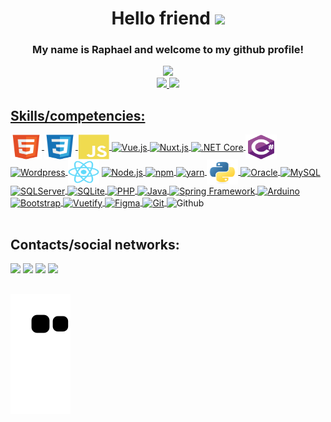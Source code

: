 <link rel="stylesheet" type='text/css' href="https://cdn.jsdelivr.net/gh/devicons/devicon@latest/devicon.min.css" />
<h1 align="center">Hello friend <img src="https://raw.githubusercontent.com/MartinHeinz/MartinHeinz/master/wave.gif" width="30px"></h1>
<h3 align="center">My name is Raphael and welcome to my github profile!</h3>
<div align="center">
    <img src="https://github.com/raphael-hfrocha/raphael-hfrocha/blob/main/Programmer.png" width="450px">
</div>

<div align="center">
  <a href="https://github.com/raphael-hfrocha">
  <img height="180em" src="https://github-readme-stats.vercel.app/api?username=raphael-hfRocha&show_icons=true&theme=tokyonight&include_all_commits=true&count_private=true">
  <img height="180em" src="https://github-readme-stats.vercel.app/api/top-langs/?username=raphael-hfRocha&layout=compact&langs_count=7&theme=tokyonight">
</div>

<h2>Skills/competencies:</h2>

<div style="display: inline_block">
    <img align="center" alt="HTML5" height="40" width="50" src="https://raw.githubusercontent.com/devicons/devicon/master/icons/html5/html5-original.svg">
    <img align="center" alt="CSS3" height="40" width="50" src="https://raw.githubusercontent.com/devicons/devicon/master/icons/css3/css3-original.svg">
  <img align="center" alt="Javascript" height="40" width="50" src="https://raw.githubusercontent.com/devicons/devicon/master/icons/javascript/javascript-plain.svg">
    <a href="https://v2.vuejs.org/" >
      <img align="center" alt="Vue.js" height="40" width="50" src="https://cdn.jsdelivr.net/gh/devicons/devicon/icons/vuejs/vuejs-original.svg">
    </a> 
    <a href="https://nuxt.com/" >
        <img align="center" alt="Nuxt.js" height="80" width="90" src="https://cdn.jsdelivr.net/gh/devicons/devicon@latest/icons/nuxtjs/nuxtjs-original.svg.svg">
    </a>     
    <a href="https://dotnet.microsoft.com/pt-br/" >
        <img align="center" alt=".NET Core" height="40" width="50" src="https://cdn.jsdelivr.net/gh/devicons/devicon/icons/dotnetcore/dotnetcore-original.svg">
    </a>
   <a href="https://learn.microsoft.com/pt-br/dotnet/csharp/">
     <img align="center" alt="Csharp" height="40" width="50" src="https://raw.githubusercontent.com/devicons/devicon/master/icons/csharp/csharp-original.svg">    
   </a>
   <a href="https://br.wordpress.org/">
     <img  align="center" alt="Wordpress" height="40" width="50" src="https://cdn.jsdelivr.net/gh/devicons/devicon@latest/icons/wordpress/wordpress-plain.svg">
   </a>
     <img align="center" alt="React" height="40" width="50" src="https://raw.githubusercontent.com/devicons/devicon/master/icons/react/react-original.svg">
   <a href="https://nodejs.org/en" >
       <img align="center" alt="Node.js" height="40" width="50" src="https://cdn.jsdelivr.net/gh/devicons/devicon/icons/nodejs/nodejs-original.svg">
    </a>
   <a href="https://www.npmjs.com/" >
       <img align="center" alt="npm" height="50" width="60" src="https://cdn.jsdelivr.net/gh/devicons/devicon/icons/npm/npm-original-wordmark.svg">
    </a>
    <a href="https://yarnpkg.com/">
        <img align="center" alt="yarn" height="70" width="80" src="https://cdn.jsdelivr.net/gh/devicons/devicon/icons/yarn/yarn-original-wordmark.svg">
    </a>
    <a href="https://www.python.org/" >
        <img align="center" alt="Python" height="40" width="50" src="https://raw.githubusercontent.com/devicons/devicon/master/icons/python/python-original.svg">
    </a>
   <a href="https://www.oracle.com/br/" >
      <img align="center" alt="Oracle" height="80" width="90" src="https://cdn.jsdelivr.net/gh/devicons/devicon@latest/icons/oracle/oracle-original.svg">
   </a>
  <a href="https://www.mysql.com/" >
      <img align="center" alt="MySQL" height="60" width="70" src="https://cdn.jsdelivr.net/gh/devicons/devicon/icons/mysql/mysql-original-wordmark.svg">
    </a>
   <a href="https://learn.microsoft.com/pt-BR/training/modules/introduction-to-sql-server-2022/">
     <img align="center" alt="SQLServer" height="60" width="70" src="https://cdn.jsdelivr.net/gh/devicons/devicon/icons/microsoftsqlserver/microsoftsqlserver-original-wordmark.svg" />
   </a>
  <a href="https://www.sqlite.org/index.html" >
      <img align="center" alt="SQLite" height="60" width="70" src="https://cdn.jsdelivr.net/gh/devicons/devicon/icons/sqlite/sqlite-original-wordmark.svg">
    </a>
  <a href="https://www.php.net/" >
      <img align="center" alt="PHP" height="60" width="70" src="https://cdn.jsdelivr.net/gh/devicons/devicon/icons/php/php-original.svg">         
    </a>
    <a href="https://www.java.com/pt-BR/" >
        <img align="center" alt="Java" height="40" width="50" src="https://cdn.jsdelivr.net/gh/devicons/devicon/icons/java/java-original.svg">
    </a>
  <a href="https://spring.io/" >
      <img align="center" alt="Spring Framework" height="40" width="50" src="https://cdn.jsdelivr.net/gh/devicons/devicon/icons/spring/spring-original.svg">          
    </a>
    <a href="https://www.arduino.cc/" >
        <img align="center" alt="Arduino" height="45" width="55" src="https://cdn.jsdelivr.net/gh/devicons/devicon/icons/arduino/arduino-original.svg">
    </a>
   <a href="https://getbootstrap.com/" >
       <img align="center" alt="Bootstrap" height="40" width="50" src="https://cdn.jsdelivr.net/gh/devicons/devicon/icons/bootstrap/bootstrap-original.svg">
    </a>
   <a href="https://vuetifyjs.com/en/" >
        <img align="center" alt="Vuetify" height="40" width="50" src="https://cdn.jsdelivr.net/gh/devicons/devicon/icons/vuetify/vuetify-original.svg">  
    </a>
   <a href="https://www.figma.com/">
      <img align="center" alt="Figma" height="40" width="50" src="https://cdn.jsdelivr.net/gh/devicons/devicon/icons/figma/figma-original.svg">     
   </a>
   <a href="https://git-scm.com/" >
       <img align="center" alt="Git" height="40" width="50" src="https://cdn.jsdelivr.net/gh/devicons/devicon/icons/git/git-original.svg">
   </a>
   <img align="center" alt="Github" height="40" width="50" src="https://cdn.jsdelivr.net/gh/devicons/devicon/icons/github/github-original.svg">
</div>
<br>
<h2>Contacts/social networks:</h2>
          
<div>
  <a href = "https://www.facebook.com/profile.php?id=100042335073284"><img src="https://img.shields.io/badge/-Facebook-%230077B5?style=for-the-badge&logo=facebook&logoColor=white" target="_blank"></a>
  <a href="https://instagram.com/r_henrique05" target="_blank"><img src="https://img.shields.io/badge/-Instagram-%23E4405F?style=for-the-badge&logo=instagram&logoColor=white" target="_blank"></a>
  <a href = "mailto:raphaelrochaacft@gmail.com"><img src="https://img.shields.io/badge/-Gmail-%23333?style=for-the-badge&logo=gmail&logoColor=white" target="_blank"></a>
  <a href="https://www.linkedin.com/in/raphael-rocha-3b70bb196" target="_blank"><img src="https://img.shields.io/badge/-LinkedIn-%230077B5?style=for-the-badge&logo=linkedin&logoColor=white" target="_blank"></a> 
</div>


</body>
</html>


## 

![Snake Animation](https://raw.githubusercontent.com/rafaballerini/rafaballerini/8082840dd4c64b2b8df9e2dc23b1730bbf0c0e73/github-contribution-grid-snake.svg)

## 

